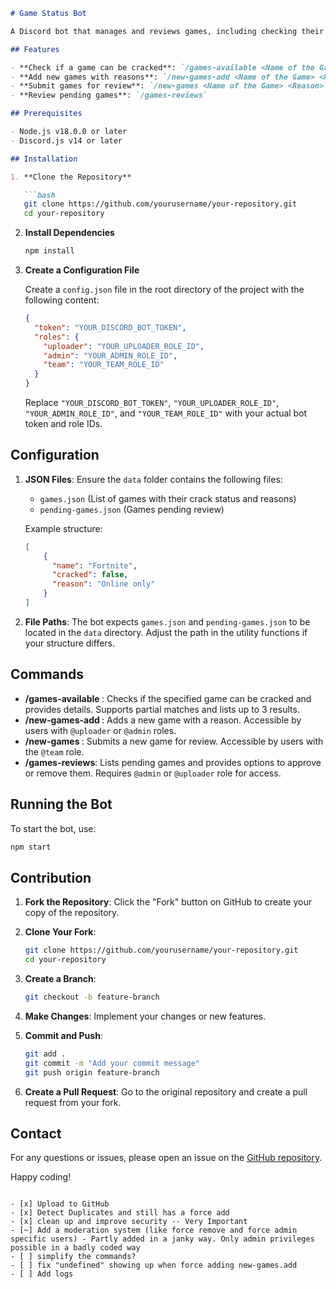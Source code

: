 ```markdown
# Game Status Bot

A Discord bot that manages and reviews games, including checking their crack status, adding new games, and reviewing pending submissions. This bot utilizes Discord.js v14 and provides functionality for role-based access control and interactive command handling.

## Features

- **Check if a game can be cracked**: `/games-available <Name of the Game>`
- **Add new games with reasons**: `/new-games-add <Name of the Game> <Reason>`
- **Submit games for review**: `/new-games <Name of the Game> <Reason>`
- **Review pending games**: `/games-reviews`

## Prerequisites

- Node.js v18.0.0 or later
- Discord.js v14 or later

## Installation

1. **Clone the Repository**

   ```bash
   git clone https://github.com/yourusername/your-repository.git
   cd your-repository
   ```

2. **Install Dependencies**

   ```bash
   npm install
   ```

3. **Create a Configuration File**

   Create a `config.json` file in the root directory of the project with the following content:

   ```json
   {
     "token": "YOUR_DISCORD_BOT_TOKEN",
     "roles": {
       "uploader": "YOUR_UPLOADER_ROLE_ID",
       "admin": "YOUR_ADMIN_ROLE_ID",
       "team": "YOUR_TEAM_ROLE_ID"
     }
   }
   ```

   Replace `"YOUR_DISCORD_BOT_TOKEN"`, `"YOUR_UPLOADER_ROLE_ID"`, `"YOUR_ADMIN_ROLE_ID"`, and `"YOUR_TEAM_ROLE_ID"` with your actual bot token and role IDs.

## Configuration

1. **JSON Files**: Ensure the `data` folder contains the following files:
   - `games.json` (List of games with their crack status and reasons)
   - `pending-games.json` (Games pending review)

   Example structure:

   ```json
   [
       {
         "name": "Fortnite",
         "cracked": false,
         "reason": "Online only"
       }
   ]
   ```

2. **File Paths**: The bot expects `games.json` and `pending-games.json` to be located in the `data` directory. Adjust the path in the utility functions if your structure differs.

## Commands

- **/games-available <Name of the Game>**: Checks if the specified game can be cracked and provides details. Supports partial matches and lists up to 3 results.
- **/new-games-add <Name of the Game> <Reason>**: Adds a new game with a reason. Accessible by users with `@uploader` or `@admin` roles.
- **/new-games <Name of the Game> <Reason>**: Submits a new game for review. Accessible by users with the `@team` role.
- **/games-reviews**: Lists pending games and provides options to approve or remove them. Requires `@admin` or `@uploader` role for access.

## Running the Bot

To start the bot, use:

```bash
npm start
```

## Contribution

1. **Fork the Repository**: Click the "Fork" button on GitHub to create your copy of the repository.
2. **Clone Your Fork**:

   ```bash
   git clone https://github.com/yourusername/your-repository.git
   cd your-repository
   ```

3. **Create a Branch**:

   ```bash
   git checkout -b feature-branch
   ```

4. **Make Changes**: Implement your changes or new features.
5. **Commit and Push**:

   ```bash
   git add .
   git commit -m "Add your commit message"
   git push origin feature-branch
   ```

6. **Create a Pull Request**: Go to the original repository and create a pull request from your fork.

## Contact

For any questions or issues, please open an issue on the [GitHub repository](https://github.com/yourusername/your-repository/issues).

Happy coding!

```

- [x] Upload to GitHub
- [x] Detect Duplicates and still has a force add
- [x] clean up and improve security -- Very Important
- [~] Add a moderation system (like force remove and force admin specific users) - Partly added in a janky way. Only admin privileges possible in a badly coded way
- [ ] simplify the commands?
- [ ] fix "undefined" showing up when force adding new-games.add
- [ ] Add logs

